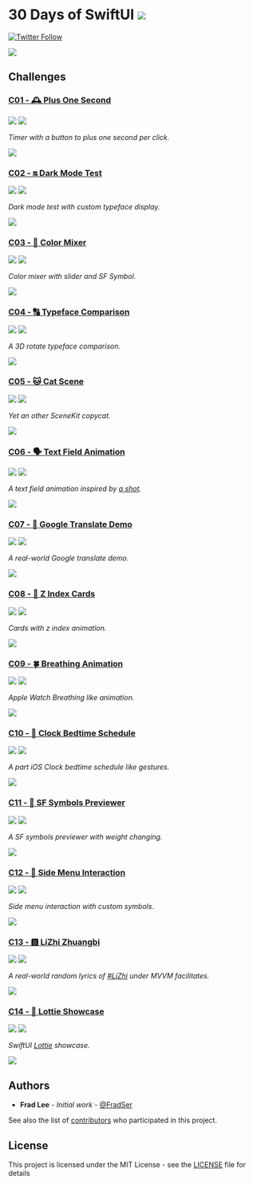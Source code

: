 # 30 Days of SwiftUI ![](https://img.shields.io/badge/A%20FRAD%20PRODUCT-WIP-yellow)

[![Twitter Follow](https://img.shields.io/twitter/follow/FradSer?style=social)](https://twitter.com/FradSer)

![](./docs/assets/images/github-social-preview.png)

## Challenges

### [C01 - 🕰 Plus One Second](./01-🕰-plus-one-second)

![](https://img.shields.io/badge/Xcode-11.5-%231575F9) ![](https://img.shields.io/badge/Swift-5.2.4-%23FA7343)

_Timer with a button to plus one second per click._

![](./docs/assets/images/01.gif)

### [C02 - 🔛 Dark Mode Test](./02-🔛-dark-mode-test)

![](https://img.shields.io/badge/Xcode-11.5-%231575F9) ![](https://img.shields.io/badge/Swift-5.2.4-%23FA7343)

_Dark mode test with custom typeface display._

![](./docs/assets/images/02.gif)

### [C03 - 🌈 Color Mixer](./03-🌈-color-mixer)

![](https://img.shields.io/badge/Xcode-11.5-%231575F9) ![](https://img.shields.io/badge/Swift-5.2.4-%23FA7343)

_Color mixer with slider and SF Symbol._

![](./docs/assets/images/03.gif)

### [C04 - 🔠 Typeface Comparison](./04-🔠-typeface-comparison)

![](https://img.shields.io/badge/Xcode-11.5-%231575F9) ![](https://img.shields.io/badge/Swift-5.2.4-%23FA7343)

_A 3D rotate typeface comparison._

![](./docs/assets/images/04.gif)

### [C05 - 🐱 Cat Scene](./05-🐱-cat-scene)

![](https://img.shields.io/badge/Xcode-11.5-%231575F9) ![](https://img.shields.io/badge/Swift-5.2.4-%23FA7343)

_Yet an other SceneKit copycat._

![](./docs/assets/images/05.gif)

### [C06 - 🗣 Text Field Animation](./06-🗣-text-field-animation)

![](https://img.shields.io/badge/Xcode-11.5-%231575F9) ![](https://img.shields.io/badge/Swift-5.2.4-%23FA7343)

_A text field animation inspired by [a shot](https://dribbble.com/shots/4948429-TextField-Interaction-Experiment)._

![](./docs/assets/images/06.gif)

### [C07 - 💬 Google Translate Demo](./07-💬-google-translate-demo)

![](https://img.shields.io/badge/Xcode-11.5-%231575F9) ![](https://img.shields.io/badge/Swift-5.2.4-%23FA7343)

_A real-world Google translate demo._

![](./docs/assets/images/07.gif)

### [C08 - 🎴 Z Index Cards](./08-🎴-z-index-cards)

![](https://img.shields.io/badge/Xcode-11.5-%231575F9) ![](https://img.shields.io/badge/Swift-5.2.4-%23FA7343)

_Cards with z index animation._

![](./docs/assets/images/08.gif)

### [C09 - 🍀 Breathing Animation](./09-🍀-breathing-animation)

![](https://img.shields.io/badge/Xcode-11.5-%231575F9) ![](https://img.shields.io/badge/Swift-5.2.4-%23FA7343)

_Apple Watch Breathing like animation._

![](./docs/assets/images/09.gif)

### [C10 - 🛌 Clock Bedtime Schedule](./10-🛌-clock-bedtime-schedule)

![](https://img.shields.io/badge/Xcode-11.5-%231575F9) ![](https://img.shields.io/badge/Swift-5.2.4-%23FA7343)

_A part iOS Clock bedtime schedule like gestures._

![](./docs/assets/images/10.gif)

### [C11 - 📄 SF Symbols Previewer](./11-📄-sf-symbols-previewer)

![](https://img.shields.io/badge/Xcode-11.5-%231575F9) ![](https://img.shields.io/badge/Swift-5.2.4-%23FA7343)

_A SF symbols previewer with weight changing._

![](./docs/assets/images/11.gif)

### [C12 - 🚕 Side Menu Interaction](./12-🚕-side-menu-interaction)

![](https://img.shields.io/badge/Xcode-11.5-%231575F9) ![](https://img.shields.io/badge/Swift-5.2.4-%23FA7343)

_Side menu interaction with custom symbols._

![](./docs/assets/images/12.gif)

### [C13 - 🅱️ LiZhi Zhuangbi](./13-🅱️-lizhi-zhuangbi)

![](https://img.shields.io/badge/Xcode-11.5-%231575F9) ![](https://img.shields.io/badge/Swift-5.2.4-%23FA7343)

_A real-world random lyrics of [#LiZhi](https://twitter.com/hashtag/LiZhi) under MVVM facilitates._

![](./docs/assets/images/13.gif)

### [C14 - 🎫 Lottie Showcase](./14-🎫-lottie-showcase)

![](https://img.shields.io/badge/Xcode-11.5-%231575F9) ![](https://img.shields.io/badge/Swift-5.2.4-%23FA7343)

_SwiftUI [Lottie](https://airbnb.io/lottie/#/) showcase._

![](./docs/assets/images/14.gif)

## Authors

- **Frad Lee** - _Initial work_ - [@FradSer](https://twitter.com/fradser)

See also the list of [contributors](https://github.com/FradSer/30-days-of-swiftui/contributors) who participated in this project.

## License

This project is licensed under the MIT License - see the [LICENSE](LICENSE) file for details
